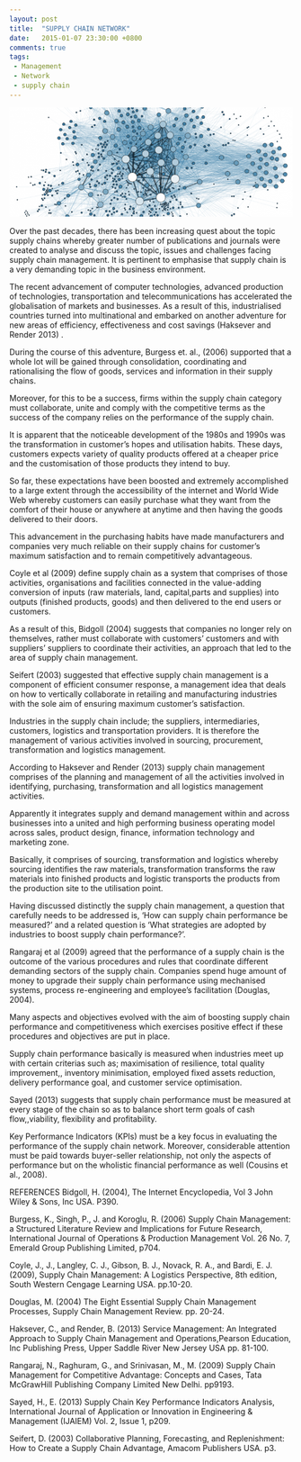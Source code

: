 ```yaml
---
layout: post
title:  "SUPPLY CHAIN NETWORK"
date:   2015-01-07 23:30:00 +0800
comments: true
tags:
 - Management
 - Network
 - supply chain
---
```

![Supply Chain Network](/img/supply-network-780x300.png)

Over the past decades, there has been increasing quest about the topic supply chains whereby greater number of publications and journals were created to analyse and discuss the topic, issues and challenges facing supply chain management. It is pertinent to emphasise that supply chain is a very demanding topic in the business environment.


The recent advancement of computer technologies, advanced production of technologies, transportation and telecommunications has accelerated the globalisation of markets and businesses. As a result of this, industrialised countries turned into multinational and embarked on another adventure for new areas of efficiency, effectiveness and cost savings (Haksever and Render 2013) .

During the course of this adventure, Burgess et. al., (2006) supported that a whole lot will be gained through consolidation, coordinating and rationalising the flow of goods, services and information in their supply chains.

Moreover, for this to be a success, firms within the supply chain category must collaborate, unite and comply with the competitive terms as the success of the company relies on the performance of the supply chain.

It is apparent that the noticeable development of the 1980s and 1990s was the transformation in customer’s hopes and utilisation habits. These days, customers expects variety of quality products offered at a cheaper price and the customisation of those products they intend to buy.

So far, these expectations have been boosted and extremely accomplished to a large extent through the accessibility of the internet and World Wide Web whereby customers can easily purchase what they want from the comfort of their house or anywhere at anytime and then having the goods delivered to
their doors.

This advancement in the purchasing habits have made manufacturers and companies very much reliable on their supply chains for customer’s maximum satisfaction and to remain competitively advantageous.

Coyle et al (2009) define supply chain as a system that comprises of those activities, organisations and facilities connected in the value-­adding conversion of inputs (raw materials, land, capital,parts and supplies) into outputs (finished products, goods) and then delivered to the end users or customers.

As a result of this, Bidgoll (2004) suggests that companies no longer rely on themselves, rather must collaborate with customers’ customers and with suppliers’ suppliers to coordinate their activities, an approach that led to the area of supply chain management.

Seifert (2003) suggested that effective supply chain management is a component of efficient consumer response, a management idea that deals on how to vertically collaborate in retailing and manufacturing industries with the sole aim of ensuring maximum customer’s satisfaction.

Industries in the supply chain include; the suppliers, intermediaries, customers, logistics and transportation providers. It is therefore the management of various activities involved in sourcing, procurement, transformation and logistics management.

According to Haksever and Render (2013) supply chain management comprises of the planning and management of all the activities involved in identifying, purchasing, transformation and all logistics management activities.

Apparently it integrates supply and demand management within and across businesses into a united and high­ performing business operating model across sales, product design, finance, information technology and marketing zone.

Basically, it comprises of sourcing, transformation and logistics whereby sourcing identifies the raw materials, transformation transforms the raw materials into finished products and logistic transports the products from the production site to the utilisation point.

Having discussed distinctly the supply chain management, a question that carefully needs to be addressed is, ‘How can supply chain performance be measured?’ and a related question is ‘What strategies are adopted by industries to boost supply chain performance?’.

Rangaraj et al (2009) agreed that the performance of a supply chain is the outcome of the various procedures and rules that coordinate different demanding sectors of the supply chain. Companies spend huge amount of money to upgrade their supply chain performance using mechanised systems, process re-­engineering and
employee’s facilitation (Douglas, 2004).

Many aspects and objectives evolved with the aim of boosting supply chain performance and competitiveness which exercises positive effect if these procedures and objectives are put in place.

Supply chain performance basically is measured when industries meet up with certain criterias such as; maximisation of resilience, total quality improvement,, inventory minimisation, employed fixed assets reduction, delivery performance goal, and customer service optimisation.

Sayed (2013) suggests that supply chain performance must be measured at every stage of the chain so as to balance short term goals of cash flow,,viability, flexibility and profitability.

Key Performance Indicators (KPIs) must be a key focus in evaluating the performance of the supply chain network. Moreover, considerable attention must be paid towards buyer-­seller relationship, not only the aspects of performance but on the wholistic financial performance as well (Cousins et al., 2008).

REFERENCES
Bidgoll, H. (2004), The Internet Encyclopedia, Vol 3 John Wiley & Sons, Inc USA. P390.

Burgess, K., Singh, P., J. and Koroglu, R. (2006) Supply Chain Management: a Structured Literature Review and Implications for Future Research, International Journal of Operations & Production Management Vol. 26 No. 7, Emerald Group Publishing Limited, p704.

Coyle, J., J., Langley, C. J., Gibson, B. J., Novack, R. A., and Bardi, E. J. (2009), Supply Chain Management: A Logistics Perspective, 8th edition, South Western Cengage Learning USA. pp.10­-20.

Douglas, M. (2004) The Eight Essential Supply Chain Management Processes, Supply Chain Management Review. pp. 20­-24.

Haksever, C., and Render, B. (2013) Service Management: An Integrated Approach to Supply Chain Management and Operations,Pearson Education, Inc Publishing Press, Upper Saddle River New Jersey USA pp. 81­-100.

Rangaraj, N., Raghuram, G., and Srinivasan, M., M. (2009) Supply Chain Management for Competitive Advantage: Concepts and Cases, Tata McGraw­Hill Publishing Company Limited New Delhi. pp91­93.

Sayed, H., E. (2013) Supply Chain Key Performance Indicators Analysis, International Journal of Application or Innovation in Engineering & Management (IJAIEM) Vol. 2, Issue 1, p209.

Seifert, D. (2003) Collaborative Planning, Forecasting, and Replenishment: How to Create a Supply Chain Advantage, Amacom Publishers USA. p3.
